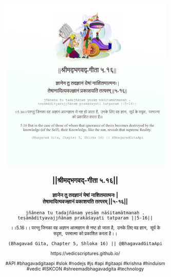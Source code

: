 <img src="../../asset/BG_5_16.png"/>
<center><h2>||श्रीमद्‍भगवद्‍-गीता ५.१६||</h2>
<h3>ज्ञानेन तु तदज्ञानं येषां नाशितमात्मनः |<br/>तेषामादित्यवज्ज्ञानं प्रकाशयति तत्परम् ||५-१६||</h3>
<pre>jñānena tu tadajñānaṃ yeṣāṃ nāśitamātmanaḥ .<br/>teṣāmādityavajjñānaṃ prakāśayati tatparam ||5-16||</pre>
<p>।।5.16।। परन्तु जिनका वह अज्ञान आत्मज्ञान से नष्ट हो जाता है,  उनके लिए वह ज्ञान,  सूर्य के सदृश,  परमात्मा को प्रकाशित करता है।।</p>
<pre>(Bhagavad Gita, Chapter 5, Shloka 16) || @BhagavadGitaApi</pre><p>https://vedicscriptures.github.io/</p><p>#API #bhagavadgitaapi #slok #nodejs #js #api #gitaapi #krishna #hinduism #vedic #ISKCON #shreemadbhagavadgita #technology</p></center>